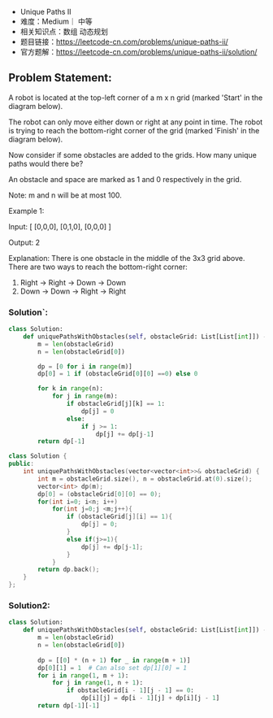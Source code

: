 *  Unique Paths II
* 难度：Medium｜ 中等
* 相关知识点：数组 动态规划
* 题目链接：https://leetcode-cn.com/problems/unique-paths-ii/
* 官方题解：https://leetcode-cn.com/problems/unique-paths-ii/solution/

## Problem Statement:

A robot is located at the top-left corner of a m x n grid (marked 'Start' in the diagram below).

The robot can only move either down or right at any point in time. The robot is trying to reach the bottom-right corner of the grid (marked 'Finish' in the diagram below).

Now consider if some obstacles are added to the grids. How many unique paths would there be?

An obstacle and space are marked as 1 and 0 respectively in the grid.

Note: m and n will be at most 100.

Example 1:

Input:
[
  [0,0,0],
  [0,1,0],
  [0,0,0]
]

Output: 2

Explanation:
There is one obstacle in the middle of the 3x3 grid above.
There are two ways to reach the bottom-right corner:
1. Right -> Right -> Down -> Down
2. Down -> Down -> Right -> Right

### Solution`:
```python
class Solution:
    def uniquePathsWithObstacles(self, obstacleGrid: List[List[int]]) -> int:
        m = len(obstacleGrid)
        n = len(obstacleGrid[0])

        dp = [0 for i in range(m)]
        dp[0] = 1 if (obstacleGrid[0][0] ==0) else 0

        for k in range(n):
            for j in range(m):
                if obstacleGrid[j][k] == 1:
                    dp[j] = 0
                else:
                    if j >= 1:
                        dp[j] += dp[j-1]
        return dp[-1]
```

```c++
class Solution {
public:
    int uniquePathsWithObstacles(vector<vector<int>>& obstacleGrid) {
        int m = obstacleGrid.size(), n = obstacleGrid.at(0).size();
        vector<int> dp(m);
        dp[0] = (obstacleGrid[0][0] == 0);
        for(int i=0; i<n; i++)
            for(int j=0;j <m;j++){
                if (obstacleGrid[j][i] == 1){
                    dp[j] = 0;
                }
                else if(j>=1){
                    dp[j] += dp[j-1];
                }
            }
        return dp.back();
    }
};
```

### Solution2:
```python
class Solution:
    def uniquePathsWithObstacles(self, obstacleGrid: List[List[int]]) -> int:
        m = len(obstacleGrid)
        n = len(obstacleGrid[0])
        
        dp = [[0] * (n + 1) for _ in range(m + 1)]
        dp[0][1] = 1  # Can also set dp[1][0] = 1
        for i in range(1, m + 1):
            for j in range(1, n + 1):
                if obstacleGrid[i - 1][j - 1] == 0:
                    dp[i][j] = dp[i - 1][j] + dp[i][j - 1]
        return dp[-1][-1]
```
